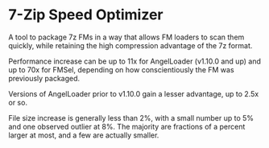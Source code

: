 # 7-Zip Speed Optimizer

A tool to package 7z FMs in a way that allows FM loaders to scan them quickly, while retaining the high compression advantage of the 7z format.

Performance increase can be up to 11x for AngelLoader (v1.10.0 and up) and up to 70x for FMSel, depending on how conscientiously the FM was previously packaged.

Versions of AngelLoader prior to v1.10.0 gain a lesser advantage, up to 2.5x or so.

File size increase is generally less than 2%, with a small number up to 5% and one observed outlier at 8%. The majority are fractions of a percent larger at most, and a few are actually smaller.